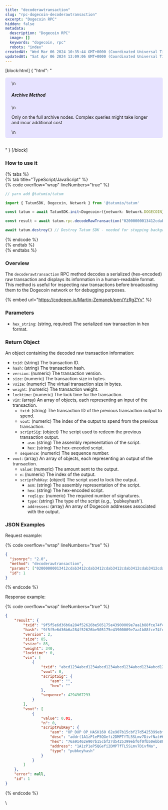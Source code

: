 ```yaml
---
title: "decoderawtransaction"
slug: "rpc-dogecoin-decoderawtransaction"
excerpt: "Dogecoin RPC"
hidden: false
metadata: 
  description: "Dogecoin RPC"
  image: []
  keywords: "dogecoin, rpc"
  robots: "index"
createdAt: "Wed Mar 06 2024 10:35:44 GMT+0000 (Coordinated Universal Time)"
updatedAt: "Sat Apr 06 2024 13:09:06 GMT+0000 (Coordinated Universal Time)"
---
```

[block:html]
{
  "html": "<div style="padding: 10px 20px; border-radius: 5px; background-color: #e6e2ff; margin: 0 0 30px 0;">\n  <h5>Archive Method</h5>\n  <p>Only on the full archive nodes. Complex queries might take longer and incur additional cost</p>\n</div>"
}
[/block]


### How to use it

{% tabs %}  
{% tab title="TypeScript/JavaScript" %}  
{% code overflow="wrap" lineNumbers="true" %}

```typescript
// yarn add @tatumio/tatum

import { TatumSDK, Dogecoin, Network } from '@tatumio/tatum'

const tatum = await TatumSDK.init<Dogecoin>({network: Network.DOGECOIN})

const result = await tatum.rpc.decodeRawTransaction("02000000013412cdab3412cdab3412cdab3412cdab3412cdab3412cdab3412cdab3412cdab0000000000fdffffff0140420f00000000001976a91462e907b15cbf27d5425399ebf6f0fb50ebb88f1888ac00000000")

await tatum.destroy() // Destroy Tatum SDK - needed for stopping background jobs
```

{% endcode %}  
{% endtab %}  
{% endtabs %}

### Overview

The `decoderawtransaction` RPC method decodes a serialized (hex-encoded) raw transaction and displays its information in a human-readable format. This method is useful for inspecting raw transactions before broadcasting them to the Dogecoin network or for debugging purposes.

{% embed url="<https://codepen.io/Martin-Zemanek/pen/YzRgZYv"> %}

### Parameters

- `hex_string`: (string, required) The serialized raw transaction in hex format.

### Return Object

An object containing the decoded raw transaction information:

- `txid`: (string) The transaction ID.
- `hash`: (string) The transaction hash.
- `version`: (numeric) The transaction version.
- `size`: (numeric) The transaction size in bytes.
- `vsize`: (numeric) The virtual transaction size in bytes.
- `weight`: (numeric) The transaction weight.
- `locktime`: (numeric) The lock time for the transaction.
- `vin`: (array) An array of objects, each representing an input of the transaction.
  - `txid`: (string) The transaction ID of the previous transaction output to spend.
  - `vout`: (numeric) The index of the output to spend from the previous transaction.
  - `scriptSig`: (object) The script used to redeem the previous transaction output.
    - `asm`: (string) The assembly representation of the script.
    - `hex`: (string) The hex-encoded script.
  - `sequence`: (numeric) The sequence number.
- `vout`: (array) An array of objects, each representing an output of the transaction.
  - `value`: (numeric) The amount sent to the output.
  - `n`: (numeric) The index of the output.
  - `scriptPubKey`: (object) The script used to lock the output.
    - `asm`: (string) The assembly representation of the script.
    - `hex`: (string) The hex-encoded script.
    - `reqSigs`: (numeric) The required number of signatures.
    - `type`: (string) The type of the script (e.g., 'pubkeyhash').
    - `addresses`: (array) An array of Dogecoin addresses associated with the output.

### JSON Examples

Request example:

{% code overflow="wrap" lineNumbers="true" %}

```json
{
  "jsonrpc": "2.0",
  "method": "decoderawtransaction",
  "params": ["02000000013412cdab3412cdab3412cdab3412cdab3412cdab3412cdab3412cdab3412cdab0000000000fdffffff0140420f00000000001976a91462e907b15cbf27d5425399ebf6f0fb50ebb88f1888ac00000000"],
  "id": 1
}
```

{% endcode %}

Response example:

{% code overflow="wrap" lineNumbers="true" %}

```json
{
    "result": {
        "txid": "9f5f5e6d36b6a284f52626be505175e43900009e7aa1b88fce74fcd30f0dc258",
        "hash": "9f5f5e6d36b6a284f52626be505175e43900009e7aa1b88fce74fcd30f0dc258",
        "version": 2,
        "size": 85,
        "vsize": 85,
        "weight": 340,
        "locktime": 0,
        "vin": [
            {
                "txid": "abcd1234abcd1234abcd1234abcd1234abcd1234abcd1234abcd1234abcd1234",
                "vout": 0,
                "scriptSig": {
                    "asm": "",
                    "hex": ""
                },
                "sequence": 4294967293
            }
        ],
        "vout": [
            {
                "value": 0.01,
                "n": 0,
                "scriptPubKey": {
                    "asm": "OP_DUP OP_HASH160 62e907b15cbf27d5425399ebf6f0fb50ebb88f18 OP_EQUALVERIFY OP_CHECKSIG",
                    "desc": "addr(1A1zP1eP5QGefi2DMPTfTL5SLmv7DivfNa)#632p52jr",
                    "hex": "76a91462e907b15cbf27d5425399ebf6f0fb50ebb88f1888ac",
                    "address": "1A1zP1eP5QGefi2DMPTfTL5SLmv7DivfNa",
                    "type": "pubkeyhash"
                }
            }
        ]
    },
    "error": null,
    "id": 1
}
```

{% endcode %}

\\
